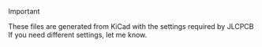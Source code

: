 > [!IMPORTANT]
> These files are generated from KiCad with the settings required by JLCPCB
> If you need different settings, let me know.

